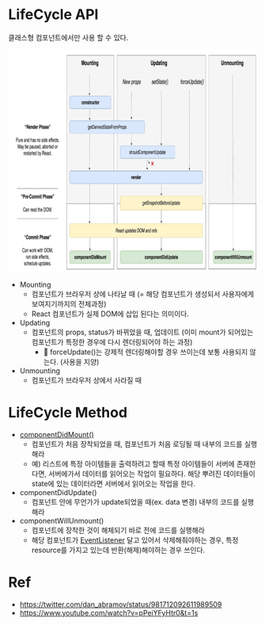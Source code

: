 # LifeCycle API
클래스형 컴포넌트에서만 사용 할 수 있다.

<img src="./img/lifeCycle.png" width="780px" height="450px">

- Mounting
    - 컴포넌트가 브라우저 상에 나타날 때 (= 해당 컴포넌트가 생성되서 사용자에게 보여지기까지의 전체과정)
    - React 컴포넌트가 실제 DOM에 삽입 된다는 의미이다.
- Updating
    - 컴포넌트의 props, status가 바뀌었을 때, 업데이트 (이미 mount가 되어있는 컴포넌트가 특정한 경우에 다시 렌더링되어야 하는 과정)
        - 📌 forceUpdate()는 강제적 렌더링해야할 경우 쓰이는데 보통 사용되지 않는다. (사용을 지양)
- Unmounting
    - 컴포넌트가 브라우저 상에서 사라질 때

# LifeCycle Method
- [componentDidMount()](https://ko.reactjs.org/docs/react-component.html#componentdidmount)
    - 컴포넌트가 처음 장착되었을 때, 컴포넌트가 처음 로딩될 때 내부의 코드를 실행해라 
    - 예) 리스트에 특정 아이템들을 출력하려고 할때 특정 아이템들이 서버에 존재한다면, 서버에가서 데이터를 읽어오는 작업이 필요하다. 해당 뿌려진 데이터들이 state에 있는 데이터라면 서버에서 읽어오는 작업을 한다.
- componentDidUpdate()
    - 컴포넌트 안에 무언가가 update되었을 때(ex. data 변경) 내부의 코드를 실행해라
- componentWillUnmount()
    - 컴포넌트에 장착한 것이 해체되기 바로 전에 코드를 실행해라
    - 해당 컴포넌트가 [EventListener](../JavaScript/EventListener.md) 달고 있어서 삭제해줘야하는 경우, 특정 resource를 가지고 있는데 반환(해제)해야하는 경우 쓰인다.
# Ref
- https://twitter.com/dan_abramov/status/981712092611989509
- https://www.youtube.com/watch?v=pPeiYFyHtr0&t=1s